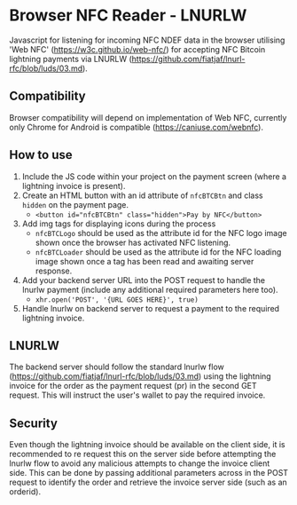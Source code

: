 # Browser NFC Reader - LNURLW

Javascript for listening for incoming NFC NDEF data in the browser utilising 'Web NFC' (https://w3c.github.io/web-nfc/) for accepting NFC Bitcoin lightning payments via LNURLW (https://github.com/fiatjaf/lnurl-rfc/blob/luds/03.md). 

## Compatibility
Browser compatibility will depend on implementation of Web NFC, currently only Chrome for Android is compatible (https://caniuse.com/webnfc).

## How to use
1. Include the JS code within your project on the payment screen (where a lightning invoice is present).
2. Create an HTML button with an id attribute of `nfcBTCBtn` and class `hidden` on the payment page. 
    - `<button id="nfcBTCBtn" class="hidden">Pay by NFC</button>`
3. Add img tags for displaying icons during the process
    - `nfcBTCLogo` should be used as the attribute id for the NFC logo image shown once the browser has activated NFC listening.
    - `nfcBTCLoader` should be used as the attribute id for the NFC loading image shown once a tag has been read and awaiting server response.
4. Add your backend server URL into the POST request to handle the lnurlw payment (include any additional required parameters here too).
    - `xhr.open('POST', '{URL GOES HERE}', true)`
5. Handle lnurlw on backend server to request a payment to the required lightning invoice.

## LNURLW
The backend server should follow the standard lnurlw flow (https://github.com/fiatjaf/lnurl-rfc/blob/luds/03.md) using the lightning invoice for the order as the payment request (pr) in the second GET request. This will instruct the user's wallet to pay the required invoice.

## Security
Even though the lightning invoice should be available on the client side, it is recommended to re request this on the server side before attempting the lnurlw flow to avoid any malicious attempts to change the invoice client side. This can be done by passing additional parameters across in the POST request to identify the order and retrieve the invoice server side (such as an orderid).
